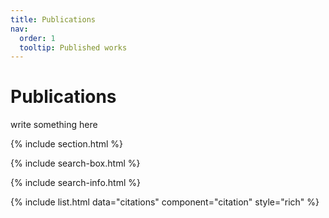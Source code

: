 ```yaml
---
title: Publications
nav:
  order: 1
  tooltip: Published works
---
```


# <i class="fas fa-book-open"></i>Publications

write something here 

{% include section.html %}

{% include search-box.html %}

{% include search-info.html %}

{% include list.html data="citations" component="citation" style="rich" %}
